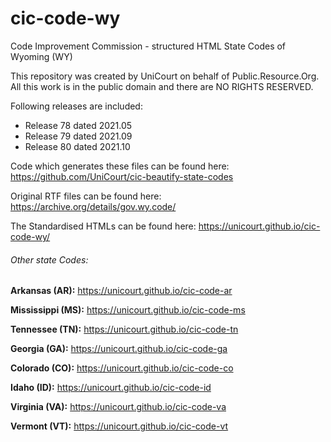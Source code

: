 # cic-code-wy

Code Improvement Commission - structured HTML State Codes of Wyoming (WY)

This repository was created by UniCourt on behalf of Public.Resource.Org. All this work is in the public domain and there are NO RIGHTS RESERVED.

Following releases are included:

 * Release 78 dated 2021.05
 * Release 79 dated 2021.09
 * Release 80 dated 2021.10


Code which generates these files can be found here: https://github.com/UniCourt/cic-beautify-state-codes

Original RTF files can be found here: https://archive.org/details/gov.wy.code/

The Standardised HTMLs can be found here: https://unicourt.github.io/cic-code-wy/

 ###### Other state Codes:

 **Arkansas (AR):** https://unicourt.github.io/cic-code-ar

 **Mississippi (MS):** https://unicourt.github.io/cic-code-ms

 **Tennessee (TN):** https://unicourt.github.io/cic-code-tn

 **Georgia (GA):** https://unicourt.github.io/cic-code-ga

 **Colorado (CO):** https://unicourt.github.io/cic-code-co

 **Idaho (ID):** https://unicourt.github.io/cic-code-id

 **Virginia (VA):** https://unicourt.github.io/cic-code-va

 **Vermont (VT):** https://unicourt.github.io/cic-code-vt